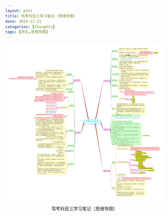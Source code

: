```yaml
---
layout: post
title: 驾考科目三学习笔记（思维导图）
date: 2019-12-21
categories: [thoughts]
tags: [开车,思维导图]
---
```


<p align="center"><img src="/figures/p68558574.jpg" alt="驾考科目三学习笔记（思维导图）" /></p>
<p align="center">驾考科目三学习笔记（思维导图）</p>
